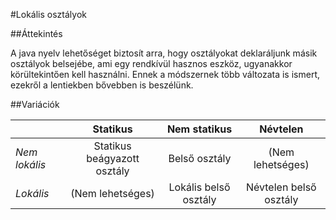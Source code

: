#Lokális osztályok

##Áttekintés

A java nyelv lehetőséget biztosít arra, hogy osztályokat deklaráljunk másik osztályok belsejébe, ami egy rendkívül hasznos eszköz, ugyanakkor körültekintően kell használni. Ennek a módszernek több változata is ismert, ezekről a lentiekben bővebben is beszélünk.

##Variációk

|               | Statikus                    | Nem statikus                     | Névtelen               |
| ------------- | :-------------------------: |  :-----------------------------: | :--------------------: |
| *Nem lokális* | Statikus beágyazott osztály | Belső osztály                    | (Nem lehetséges)       |
| *Lokális*     | (Nem lehetséges)            | Lokális belső osztály            | Névtelen belső osztály |
